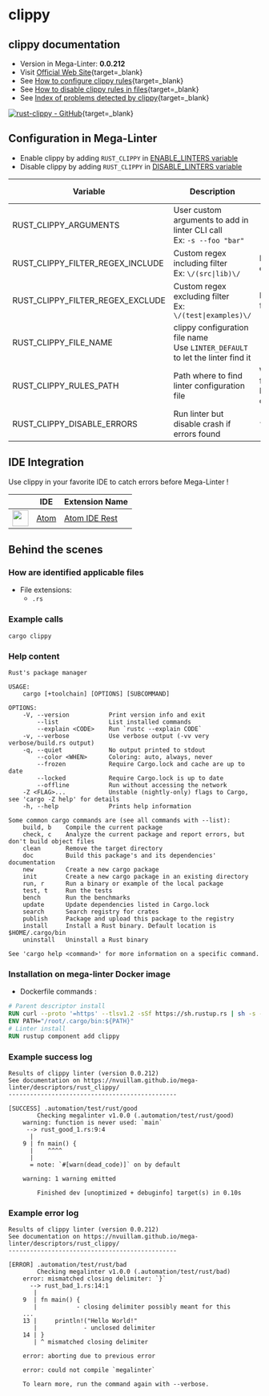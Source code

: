 <!-- markdownlint-disable MD033 MD041 -->
<!-- Generated by .automation/build.py, please do not update manually -->
# clippy

## clippy documentation

- Version in Mega-Linter: **0.0.212**
- Visit [Official Web Site](https://github.com/rust-lang/rust-clippy#readme){target=_blank}
- See [How to configure clippy rules](https://github.com/rust-lang/rust-clippy#configuration){target=_blank}
- See [How to disable clippy rules in files](https://github.com/rust-lang/rust-clippy#allowingdenying-lints){target=_blank}
- See [Index of problems detected by clippy](https://rust-lang.github.io/rust-clippy/stable/index.html){target=_blank}

[![rust-clippy - GitHub](https://gh-card.dev/repos/rust-lang/rust-clippy.svg?fullname=)](https://github.com/rust-lang/rust-clippy){target=_blank}

## Configuration in Mega-Linter

- Enable clippy by adding `RUST_CLIPPY` in [ENABLE_LINTERS variable](/configuration/#activation-and-deactivation)
- Disable clippy by adding `RUST_CLIPPY` in [DISABLE_LINTERS variable](/configuration/#activation-and-deactivation)

| Variable | Description | Default value |
| ----------------- | -------------- | -------------- |
| RUST_CLIPPY_ARGUMENTS | User custom arguments to add in linter CLI call<br/>Ex: `-s --foo "bar"` |  |
| RUST_CLIPPY_FILTER_REGEX_INCLUDE | Custom regex including filter<br/>Ex: `\/(src\|lib)\/` | Include every file |
| RUST_CLIPPY_FILTER_REGEX_EXCLUDE | Custom regex excluding filter<br/>Ex: `\/(test\|examples)\/` | Exclude no file |
| RUST_CLIPPY_FILE_NAME | clippy configuration file name</br>Use `LINTER_DEFAULT` to let the linter find it | `.clippy.toml` |
| RUST_CLIPPY_RULES_PATH | Path where to find linter configuration file | Workspace folder, then Mega-Linter default rules |
| RUST_CLIPPY_DISABLE_ERRORS | Run linter but disable crash if errors found | `false` |

## IDE Integration

Use clippy in your favorite IDE to catch errors before Mega-Linter !

| <!-- --> | IDE | Extension Name |
| :--: | ----------------- | -------------- |
| <img src="https://github.com/nvuillam/mega-linter/raw/master/docs/assets/icons/atom.ico" alt="" height="32px" class="megalinter-icon"></a> | [Atom](https://atom.io/) | [Atom IDE Rest](https://github.com/rust-lang/atom-ide-rust) |

## Behind the scenes

### How are identified applicable files

- File extensions:
  - `.rs`

<!-- markdownlint-disable -->
<!-- /* cSpell:disable */ -->

### Example calls

```shell
cargo clippy
```


### Help content

```shell
Rust's package manager

USAGE:
    cargo [+toolchain] [OPTIONS] [SUBCOMMAND]

OPTIONS:
    -V, --version           Print version info and exit
        --list              List installed commands
        --explain <CODE>    Run `rustc --explain CODE`
    -v, --verbose           Use verbose output (-vv very verbose/build.rs output)
    -q, --quiet             No output printed to stdout
        --color <WHEN>      Coloring: auto, always, never
        --frozen            Require Cargo.lock and cache are up to date
        --locked            Require Cargo.lock is up to date
        --offline           Run without accessing the network
    -Z <FLAG>...            Unstable (nightly-only) flags to Cargo, see 'cargo -Z help' for details
    -h, --help              Prints help information

Some common cargo commands are (see all commands with --list):
    build, b    Compile the current package
    check, c    Analyze the current package and report errors, but don't build object files
    clean       Remove the target directory
    doc         Build this package's and its dependencies' documentation
    new         Create a new cargo package
    init        Create a new cargo package in an existing directory
    run, r      Run a binary or example of the local package
    test, t     Run the tests
    bench       Run the benchmarks
    update      Update dependencies listed in Cargo.lock
    search      Search registry for crates
    publish     Package and upload this package to the registry
    install     Install a Rust binary. Default location is $HOME/.cargo/bin
    uninstall   Uninstall a Rust binary

See 'cargo help <command>' for more information on a specific command.

```

### Installation on mega-linter Docker image

- Dockerfile commands :
```dockerfile
# Parent descriptor install
RUN curl --proto '=https' --tlsv1.2 -sSf https://sh.rustup.rs | sh -s -- -y
ENV PATH="/root/.cargo/bin:${PATH}"
# Linter install
RUN rustup component add clippy
```


### Example success log

```shell
Results of clippy linter (version 0.0.212)
See documentation on https://nvuillam.github.io/mega-linter/descriptors/rust_clippy/
-----------------------------------------------

[SUCCESS] .automation/test/rust/good
        Checking megalinter v1.0.0 (.automation/test/rust/good)
    warning: function is never used: `main`
     --> rust_good_1.rs:9:4
      |
    9 | fn main() {
      |    ^^^^
      |
      = note: `#[warn(dead_code)]` on by default
    
    warning: 1 warning emitted
    
        Finished dev [unoptimized + debuginfo] target(s) in 0.10s

```

### Example error log

```shell
Results of clippy linter (version 0.0.212)
See documentation on https://nvuillam.github.io/mega-linter/descriptors/rust_clippy/
-----------------------------------------------

[ERROR] .automation/test/rust/bad
        Checking megalinter v1.0.0 (.automation/test/rust/bad)
    error: mismatched closing delimiter: `}`
      --> rust_bad_1.rs:14:1
       |
    9  | fn main() {
       |           - closing delimiter possibly meant for this
    ...
    13 |     println!("Hello World!"
       |             - unclosed delimiter
    14 | }
       | ^ mismatched closing delimiter
    
    error: aborting due to previous error
    
    error: could not compile `megalinter`
    
    To learn more, run the command again with --verbose.

```
